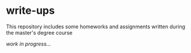 # write-ups
This repository includes some homeworks and assignments written during the master's degree course

_work in progress..._
